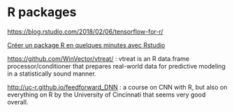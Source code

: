 # R packages
https://blog.rstudio.com/2018/02/06/tensorflow-for-r/

[Créer un package R en quelques minutes avec Rstudio](https://thinkr.fr/creer-package-r-quelques-minutes/)

https://github.com/WinVector/vtreat/ : vtreat is an R data.frame processor/conditioner that prepares real-world data for predictive modeling in a statistically sound manner.

http://uc-r.github.io/feedforward_DNN : a course on CNN with R, but also on everything on R by the University of Cincinnati that seems very good overall.
